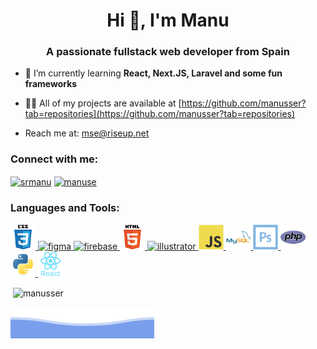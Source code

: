 
  <h1 align="center">Hi 👋, I'm Manu</h1>
  <h3 align="center">A passionate fullstack web developer from Spain</h3>

  - 🌱 I’m currently learning **React, Next.JS, Laravel and some fun frameworks**

  - 👨‍💻 All of my projects are available at [https://github.com/manusser?tab=repositories](https://github.com/manusser?tab=repositories)

  - Reach me at: mse@riseup.net

  <h3 align="left">Connect with me:</h3>
  <p align="left">
  <a href="https://codepen.io/srmanu" target="blank"><img align="center" src="https://raw.githubusercontent.com/rahuldkjain/github-profile-readme-generator/master/src/images/icons/Social/codepen.svg" alt="srmanu" height="30" width="40" /></a>
  <a href="https://dev.to/manuse" target="blank"><img align="center" src="https://cdn.jsdelivr.net/npm/simple-icons@3.0.1/icons/dev-dot-to.svg" alt="manuse" height="30" width="40" /></a>
  </p>

  <h3 align="left">Languages and Tools:</h3>
  <p align="left"> <a href="https://www.w3schools.com/css/" target="_blank"> <img src="https://raw.githubusercontent.com/devicons/devicon/master/icons/css3/css3-original-wordmark.svg" alt="css3" width="40" height="40"/> </a> <a href="https://www.figma.com/" target="_blank"> <img src="https://www.vectorlogo.zone/logos/figma/figma-icon.svg" alt="figma" width="40" height="40"/> </a> <a href="https://firebase.google.com/" target="_blank"> <img src="https://www.vectorlogo.zone/logos/firebase/firebase-icon.svg" alt="firebase" width="40" height="40"/> </a> <a href="https://www.w3.org/html/" target="_blank"> <img src="https://raw.githubusercontent.com/devicons/devicon/master/icons/html5/html5-original-wordmark.svg" alt="html5" width="40" height="40"/> </a> <a href="https://www.adobe.com/in/products/illustrator.html" target="_blank"> <img src="https://www.vectorlogo.zone/logos/adobe_illustrator/adobe_illustrator-icon.svg" alt="illustrator" width="40" height="40"/> </a> <a href="https://developer.mozilla.org/en-US/docs/Web/JavaScript" target="_blank"> <img src="https://raw.githubusercontent.com/devicons/devicon/master/icons/javascript/javascript-original.svg" alt="javascript" width="40" height="40"/> </a> <a href="https://www.mysql.com/" target="_blank"> <img src="https://raw.githubusercontent.com/devicons/devicon/master/icons/mysql/mysql-original-wordmark.svg" alt="mysql" width="40" height="40"/> </a> <a href="https://www.photoshop.com/en" target="_blank"> <img src="https://raw.githubusercontent.com/devicons/devicon/master/icons/photoshop/photoshop-line.svg" alt="photoshop" width="40" height="40"/> </a> <a href="https://www.php.net" target="_blank"> <img src="https://raw.githubusercontent.com/devicons/devicon/master/icons/php/php-original.svg" alt="php" width="40" height="40"/> </a> <a href="https://www.python.org" target="_blank"> <img src="https://raw.githubusercontent.com/devicons/devicon/master/icons/python/python-original.svg" alt="python" width="40" height="40"/> </a> <a href="https://reactjs.org/" target="_blank"> <img src="https://raw.githubusercontent.com/devicons/devicon/master/icons/react/react-original-wordmark.svg" alt="react" width="40" height="40"/> </a> </p>

  <p>&nbsp;<img align="center" src="https://github-readme-stats.vercel.app/api?username=manusser&show_icons=true&locale=en" alt="manusser" /></p>
  
  <img align="bottom" src="https://raw.githubusercontent.com/manusser/manusser/fa674f906d77574ed6f90fb37d0c410391e50080/bottom_header.svg" alt="manusser" /></p>
  

